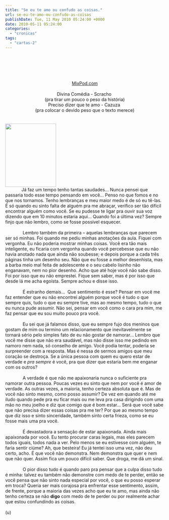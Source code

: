 ```yaml
---
title: "Se eu te amo ou confudo as coisas."
url: se-eu-te-amo-ou-confudo-as-coisas
publishDate: Tue, 11 May 2010 05:24:00 +0000
date: 2010-05-11 05:24:00
categories: 
  - "cronicas"
tags: 
  - "cartas-2"
---
```

<span><span></span></span><br><span><span></span></span><br><span><span><center><div><br></div><div><br><a href="http://mixpod.com/">MixPod.com</a><br><br><div><span><span>Divina Comédia - Scracho </span></span></div><div><span><span>(pra tirar um pouco o peso da história)</span></span></div><div><span><span>Preciso dizer que te amo - Cazuza </span></span></div><div><span><span>(pra colocar o devido peso que o texto merece)</span></span></div><div><br></div></div></center></span></span><br><div><div><div><a href="http://4.bp.blogspot.com/_BzqI_RDZ6O4/S-jp6c8g2MI/AAAAAAAACDg/nXoTcp8vFc0/s1600/duvida-cruel-02.jpg" imageanchor="1"><img border="0" height="200" src="http://4.bp.blogspot.com/_BzqI_RDZ6O4/S-jp6c8g2MI/AAAAAAAACDg/nXoTcp8vFc0/s200/duvida-cruel-02.jpg" width="161"></a></div><span><span>             </span></span><span>Já faz um tempo tenho tantas saudades... Nunca pensei que passaria todo esse tempo pensando em você... Penso no que fomos e no que nos tornamos. Tenho lembranças e meu maior medo é de só eu tê-las. É só quando eu sinto falta de alguém pra me abraçar, verifico ser tão difícil encontrar alguém como você. Se eu pudesse te ligar pra ouvir sua voz dizendo que em 10 minutos estaria aqui... Quando foi a última vez? Sempre finjo que não lembro, como se fosse possível esquecer.</span></div><div><span><span><br></span></span></div><div><span><span><span>              </span>Lembro também da primeira – aquelas lembranças que parecem ser só minhas. Foi quando me pediu minhas anotações da aula. Fiquei com vergonha. Eu não poderia mostrar minhas coisas. Você era tão mais inteligente, eu ficaria com vergonha quando você percebesse que eu não havia anotado nada que ainda não soubesse; e depois porque a cada três páginas tinha um desenho seu. Não que eu fosse a melhor desenhista, mas a barba meio mal feita de adolescente e o seu cabelo lisinho não enganavam, nem no pior desenho. Acho que até hoje você não sabe disso. Foi por isso que eu não emprestei. Fique sem saber, mas é por isso que desde lá me acha egoísta. Sempre achou e disse isso.</span></span></div><div><span><span><br></span></span></div><div><span><span><span>              </span>É estranho demais...  Que sentimento é esse? Pensar em você me faz entender que eu não encontrei alguém porque você é tudo o que sempre quis, tudo o que eu sempre tive, mas ao mesmo tempo, tudo o que eu nunca pude assumir. Não sei, pensar em você como o cara pra mim, me faz pensar que eu sou muito pouco pra você.</span></span></div><div><span><span><br></span></span></div><div><span><span><span>              </span>Eu sei que já falamos disso, que eu sempre fujo dos meninos que gostam de mim ou termino um relacionamento que inevitavelmente se tornará sério pelo simples fato de eu não gostar de namorar... Lembro que você me disse que não era saudável, mas não disse isso me pedindo em namoro nem nada, só conselho de amigo. Você podia tentar, poderia se surpreender com a resposta. Mas é nessa de sermos amigos que meu coração se destroça. Se a única pessoa com quem eu quero estar de verdade e <i>pra sempre</i> é você, pra que dizer que estaria bem me enganar com os outros? </span></span></div><div><span><span><br></span></span></div><div><span><span><span>              </span>A verdade é que não me apaixonaria nunca o suficiente pra namorar outra pessoa. Poucas vezes eu sinto que nem por você é amor de verdade. As outras vezes, a maioria, tenho certeza absoluta que é. Mas de você não sinto mesmo, como posso assumir? De vez em quando até me iludo quando pede pra eu ficar mais ou me leva pra casa dirigindo com uma mão no meu joelho e diz que comigo que é bom estar... Será que você sabe que não precisa dizer essas coisas pra me ter? Por que ao mesmo tempo que diz isso e sinto sinceridade, também sinto certa frieza, como se eu fosse mais uma pra você. </span></span></div><div><span><span><br></span></span></div><div><span><span><span>              </span>É devastadora a sensação de estar apaixonada. Ainda mais apaixonada por você. Eu tento procurar caras legais, mas eles parecem todos iguais, todos nada a ver. Pelo menos se eu estivesse com alguém, te faria sentir ciúme? Ah, que besteira! Eu já tentei isso uma vez, não deu certo, acho. É que você não demonstra. Nem demonstra que quer e nem que não quer. Assim fica um pouco difícil saber. Que droga, me dá um sinal.</span></span><br><br><span><span><span>              </span>O pior disso tudo é quando paro pra pensar que a culpa disso tudo é minha: talvez eu também não demonstre com medo de te perder, então se você pensa que não sinto nada especial por você, o que eu posso esperar em troca? Queria ser mais corajosa pra enfrentar esse sentimento, assim, de frente, porque a maioria das vezes acho que eu te amo, mas ainda não tenho certeza se não <b>digo</b> com medo de te perder ou por realmente achar que estou confundindo as coisas.</span></span><br><span><span><br></span></span></div>(u)</div>

